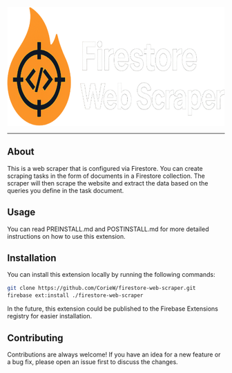 <p align="center">
  <img src="banner.png" alt="banner" height="275"/>
</p>

<hr/>

## About

This is a web scraper that is configured via Firestore. You can create scraping tasks in the form of documents in a Firestore collection. The scraper will then scrape the website and extract the data based on the queries you define in the task document.

## Usage

You can read PREINSTALL.md and POSTINSTALL.md for more detailed instructions on how to use this extension.

## Installation

You can install this extension locally by running the following commands:

   ```bash
   git clone https://github.com/CorieW/firestore-web-scraper.git
   firebase ext:install ./firestore-web-scraper
   ```

In the future, this extension could be published to the Firebase Extensions registry for easier installation.

## Contributing

Contributions are always welcome! If you have an idea for a new feature or a bug fix, please open an issue first to discuss the changes.
